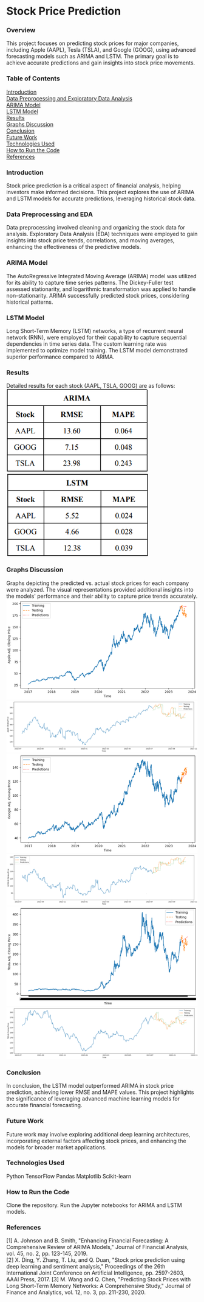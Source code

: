 # Stock Price Prediction

### Overview
This project focuses on predicting stock prices for major companies, including Apple (AAPL), Tesla (TSLA), and Google (GOOG), using advanced forecasting models such as ARIMA and LSTM. The primary goal is to achieve accurate predictions and gain insights into stock price movements.

### Table of Contents
[Introduction](https://github.com/SmitPanchal1999/Stock-Price-Prediction/tree/main?tab=readme-ov-file#introduction)<br>
[Data Preprocessing and Exploratory Data Analysis](https://github.com/SmitPanchal1999/Stock-Price-Prediction/tree/main?tab=readme-ov-file#data-preprocessing-and)<br>
[ARIMA Model](https://github.com/SmitPanchal1999/Stock-Price-Prediction/tree/main?tab=readme-ov-file#arima-model)<br>
[LSTM Model](https://github.com/SmitPanchal1999/Stock-Price-Prediction/tree/main?tab=readme-ov-file#lstm-model)<br>
[Results](https://github.com/SmitPanchal1999/Stock-Price-Prediction/tree/main?tab=readme-ov-file#results)<br>
[Graphs Discussion](https://github.com/SmitPanchal1999/Stock-Price-Prediction/tree/main?tab=readme-ov-file#graphs-discussion)<br>
[Conclusion](https://github.com/SmitPanchal1999/Stock-Price-Prediction/tree/main?tab=readme-ov-file#conclusion)<br>
[Future Work](https://github.com/SmitPanchal1999/Stock-Price-Prediction/tree/main?tab=readme-ov-file#future-work)<br>
[Technologies Used](https://github.com/SmitPanchal1999/Stock-Price-Prediction/tree/main?tab=readme-ov-file#technologies-used)<br>
[How to Run the Code](https://github.com/SmitPanchal1999/Stock-Price-Prediction/tree/main?tab=readme-ov-file#how-to-run-the-code)<br>
[References](https://github.com/SmitPanchal1999/Stock-Price-Prediction/tree/main?tab=readme-ov-file#references)<br>

### Introduction
Stock price prediction is a critical aspect of financial analysis, helping investors make informed decisions. This project explores the use of ARIMA and LSTM models for accurate predictions, leveraging historical stock data.

### Data Preprocessing and EDA
Data preprocessing involved cleaning and organizing the stock data for analysis. Exploratory Data Analysis (EDA) techniques were employed to gain insights into stock price trends, correlations, and moving averages, enhancing the effectiveness of the predictive models.

### ARIMA Model
The AutoRegressive Integrated Moving Average (ARIMA) model was utilized for its ability to capture time series patterns. The Dickey-Fuller test assessed stationarity, and logarithmic transformation was applied to handle non-stationarity. ARIMA successfully predicted stock prices, considering historical patterns.

### LSTM Model
Long Short-Term Memory (LSTM) networks, a type of recurrent neural network (RNN), were employed for their capability to capture sequential dependencies in time series data. The custom learning rate was implemented to optimize model training. The LSTM model demonstrated superior performance compared to ARIMA.

### Results
Detailed results for each stock (AAPL, TSLA, GOOG) are as follows:<br>
![RMSE & MAPE metrics of APPL, TSLA, and GOOG using ARIMA Model](./Images/Table_arima_results.png)
![RMSE & MAPE metrics of APPL, TSLA, and GOOG using LSTM Model](./Images/Table_lstm_results.png)

### Graphs Discussion
Graphs depicting the predicted vs. actual stock prices for each company were analyzed. The visual representations provided additional insights into the models' performance and their ability to capture price trends accurately.<br>
![Prediction graph of APPL using ARIMA Model](./Images/apple_arima_new_graph.png)
![Prediction graph of APPL using LSTM Model](./Images/apple_lstm_new_graph.png)
![Prediction graph of GOOG using ARIMA Model](./Images/google_arima_new_graph.png)
![Prediction graph of GOOG using LSTM Model](./Images/google_lstm_new_graph.png)
![Prediction graph of TSLA using ARIMA Model](./Images/tesla_arima_new_graph.png)
![Prediction graph of TSLA using LSTM Model](./Images/tesla_lstm_new_graph.png)

### Conclusion
In conclusion, the LSTM model outperformed ARIMA in stock price prediction, achieving lower RMSE and MAPE values. This project highlights the significance of leveraging advanced machine learning models for accurate financial forecasting.

### Future Work
Future work may involve exploring additional deep learning architectures, incorporating external factors affecting stock prices, and enhancing the models for broader market applications.

### Technologies Used
Python
TensorFlow
Pandas
Matplotlib
Scikit-learn

### How to Run the Code
Clone the repository.
Run the Jupyter notebooks for ARIMA and LSTM models.

### References
[1] A. Johnson and B. Smith, "Enhancing Financial Forecasting: A Comprehensive Review of ARIMA Models," Journal of Financial Analysis, vol. 45, no. 2, pp. 123-145, 2019.<br>
[2] X. Ding, Y. Zhang, T. Liu, and Q. Duan, "Stock price prediction using deep learning and sentiment analysis," Proceedings of the 26th International Joint Conference on Artificial Intelligence, pp. 2597-2603, AAAI Press, 2017.
[3] M. Wang and Q. Chen, "Predicting Stock Prices with Long Short-Term Memory Networks: A Comprehensive Study," Journal of Finance and Analytics, vol. 12, no. 3, pp. 211-230, 2020.


